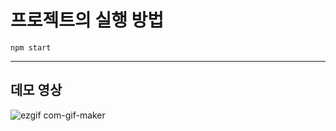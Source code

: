 # 프로젝트의 실행 방법

`npm start`

---

## 데모 영상

![ezgif com-gif-maker](https://user-images.githubusercontent.com/42338190/196768443-46bdc72c-dad7-4c60-8202-474eb6d1066c.gif)
